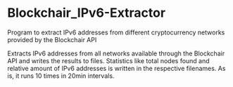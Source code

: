 # Blockchair_IPv6-Extractor
Program to extract IPv6 addresses from different cryptocurrency networks provided by the Blockchair API

Extracts IPv6 addresses from all networks available through the Blockchair API and writes the results to files.
Statistics like total nodes found and relative amount of IPv6 addresses is written in the respective filenames.
As is, it runs 10 times in 20min intervals.
